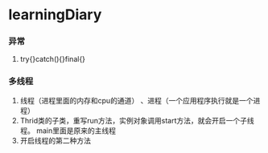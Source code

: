 # learningDiary
### 异常
1. try{}catch(){}final{}

### 多线程
1. 线程（进程里面的内存和cpu的通道）  、进程（一个应用程序执行就是一个进程）
2. Thrid类的子类，重写run方法，实例对象调用start方法，就会开启一个子线程。 main里面是原来的主线程
3. 开启线程的第二种方法

